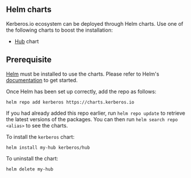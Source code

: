 ## Helm charts

Kerberos.io ecosystem can be deployed through Helm charts. Use one of the following charts to boost the installation:

- [Hub](https://github.com/kerberos-io/helm-charts/tree/main/charts/hub) chart

## Prerequisite

[Helm](https://helm.sh) must be installed to use the charts. Please refer to Helm's [documentation](https://helm.sh/docs) to get started.

Once Helm has been set up correctly, add the repo as follows:

    helm repo add kerberos https://charts.kerberos.io

If you had already added this repo earlier, run `helm repo update` to retrieve
the latest versions of the packages. You can then run `helm search repo <alias>` to see the charts.

To install the `kerberos` chart:

    helm install my-hub kerberos/hub

To uninstall the chart:

    helm delete my-hub
